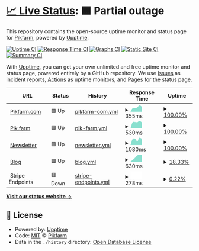 # [📈 Live Status](https://status.pik.farm): <!--live status--> **🟧 Partial outage**

This repository contains the open-source uptime monitor and status page for [Pikfarm](https://status.pik.farm), powered by [Upptime](https://github.com/upptime/upptime).

[![Uptime CI](https://github.com/Pikfarm/PikfarmStatus/workflows/Uptime%20CI/badge.svg)](https://github.com/Pikfarm/PikfarmStatus/actions?query=workflow%3A%22Uptime+CI%22)
[![Response Time CI](https://github.com/Pikfarm/PikfarmStatus/workflows/Response%20Time%20CI/badge.svg)](https://github.com/Pikfarm/PikfarmStatus/actions?query=workflow%3A%22Response+Time+CI%22)
[![Graphs CI](https://github.com/Pikfarm/PikfarmStatus/workflows/Graphs%20CI/badge.svg)](https://github.com/Pikfarm/PikfarmStatus/actions?query=workflow%3A%22Graphs+CI%22)
[![Static Site CI](https://github.com/Pikfarm/PikfarmStatus/workflows/Static%20Site%20CI/badge.svg)](https://github.com/Pikfarm/PikfarmStatus/actions?query=workflow%3A%22Static+Site+CI%22)
[![Summary CI](https://github.com/Pikfarm/PikfarmStatus/workflows/Summary%20CI/badge.svg)](https://github.com/Pikfarm/PikfarmStatus/actions?query=workflow%3A%22Summary+CI%22)

With [Upptime](https://upptime.js.org), you can get your own unlimited and free uptime monitor and status page, powered entirely by a GitHub repository. We use [Issues](https://github.com/Pikfarm/PikfarmStatus/issues) as incident reports, [Actions](https://github.com/Pikfarm/PikfarmStatus/actions) as uptime monitors, and [Pages](https://status.pik.farm) for the status page.

<!--start: status pages-->
<!-- This summary is generated by Upptime (https://github.com/upptime/upptime) -->
<!-- Do not edit this manually, your changes will be overwritten -->
<!-- prettier-ignore -->
| URL | Status | History | Response Time | Uptime |
| --- | ------ | ------- | ------------- | ------ |
| <img alt="" src="https://favicons.githubusercontent.com/www.pikfarm.com" height="13"> [Pikfarm.com](https://www.pikfarm.com) | 🟩 Up | [pikfarm-com.yml](https://github.com/cybertheory/PikfarmStatus/commits/HEAD/history/pikfarm-com.yml) | <details><summary><img alt="Response time graph" src="./graphs/pikfarm-com/response-time-week.png" height="20"> 355ms</summary><br><a href="https://status.pik.farm/history/pikfarm-com"><img alt="Response time 355" src="https://img.shields.io/endpoint?url=https%3A%2F%2Fraw.githubusercontent.com%2Fcybertheory%2FPikfarmStatus%2FHEAD%2Fapi%2Fpikfarm-com%2Fresponse-time.json"></a><br><a href="https://status.pik.farm/history/pikfarm-com"><img alt="24-hour response time 355" src="https://img.shields.io/endpoint?url=https%3A%2F%2Fraw.githubusercontent.com%2Fcybertheory%2FPikfarmStatus%2FHEAD%2Fapi%2Fpikfarm-com%2Fresponse-time-day.json"></a><br><a href="https://status.pik.farm/history/pikfarm-com"><img alt="7-day response time 355" src="https://img.shields.io/endpoint?url=https%3A%2F%2Fraw.githubusercontent.com%2Fcybertheory%2FPikfarmStatus%2FHEAD%2Fapi%2Fpikfarm-com%2Fresponse-time-week.json"></a><br><a href="https://status.pik.farm/history/pikfarm-com"><img alt="30-day response time 355" src="https://img.shields.io/endpoint?url=https%3A%2F%2Fraw.githubusercontent.com%2Fcybertheory%2FPikfarmStatus%2FHEAD%2Fapi%2Fpikfarm-com%2Fresponse-time-month.json"></a><br><a href="https://status.pik.farm/history/pikfarm-com"><img alt="1-year response time 355" src="https://img.shields.io/endpoint?url=https%3A%2F%2Fraw.githubusercontent.com%2Fcybertheory%2FPikfarmStatus%2FHEAD%2Fapi%2Fpikfarm-com%2Fresponse-time-year.json"></a></details> | <details><summary><a href="https://status.pik.farm/history/pikfarm-com">100.00%</a></summary><a href="https://status.pik.farm/history/pikfarm-com"><img alt="All-time uptime 100.00%" src="https://img.shields.io/endpoint?url=https%3A%2F%2Fraw.githubusercontent.com%2Fcybertheory%2FPikfarmStatus%2FHEAD%2Fapi%2Fpikfarm-com%2Fuptime.json"></a><br><a href="https://status.pik.farm/history/pikfarm-com"><img alt="24-hour uptime 100.00%" src="https://img.shields.io/endpoint?url=https%3A%2F%2Fraw.githubusercontent.com%2Fcybertheory%2FPikfarmStatus%2FHEAD%2Fapi%2Fpikfarm-com%2Fuptime-day.json"></a><br><a href="https://status.pik.farm/history/pikfarm-com"><img alt="7-day uptime 100.00%" src="https://img.shields.io/endpoint?url=https%3A%2F%2Fraw.githubusercontent.com%2Fcybertheory%2FPikfarmStatus%2FHEAD%2Fapi%2Fpikfarm-com%2Fuptime-week.json"></a><br><a href="https://status.pik.farm/history/pikfarm-com"><img alt="30-day uptime 100.00%" src="https://img.shields.io/endpoint?url=https%3A%2F%2Fraw.githubusercontent.com%2Fcybertheory%2FPikfarmStatus%2FHEAD%2Fapi%2Fpikfarm-com%2Fuptime-month.json"></a><br><a href="https://status.pik.farm/history/pikfarm-com"><img alt="1-year uptime 100.00%" src="https://img.shields.io/endpoint?url=https%3A%2F%2Fraw.githubusercontent.com%2Fcybertheory%2FPikfarmStatus%2FHEAD%2Fapi%2Fpikfarm-com%2Fuptime-year.json"></a></details>
| <img alt="" src="https://favicons.githubusercontent.com/pik.farm" height="13"> [Pik.farm](https://pik.farm) | 🟩 Up | [pik-farm.yml](https://github.com/cybertheory/PikfarmStatus/commits/HEAD/history/pik-farm.yml) | <details><summary><img alt="Response time graph" src="./graphs/pik-farm/response-time-week.png" height="20"> 530ms</summary><br><a href="https://status.pik.farm/history/pik-farm"><img alt="Response time 530" src="https://img.shields.io/endpoint?url=https%3A%2F%2Fraw.githubusercontent.com%2Fcybertheory%2FPikfarmStatus%2FHEAD%2Fapi%2Fpik-farm%2Fresponse-time.json"></a><br><a href="https://status.pik.farm/history/pik-farm"><img alt="24-hour response time 530" src="https://img.shields.io/endpoint?url=https%3A%2F%2Fraw.githubusercontent.com%2Fcybertheory%2FPikfarmStatus%2FHEAD%2Fapi%2Fpik-farm%2Fresponse-time-day.json"></a><br><a href="https://status.pik.farm/history/pik-farm"><img alt="7-day response time 530" src="https://img.shields.io/endpoint?url=https%3A%2F%2Fraw.githubusercontent.com%2Fcybertheory%2FPikfarmStatus%2FHEAD%2Fapi%2Fpik-farm%2Fresponse-time-week.json"></a><br><a href="https://status.pik.farm/history/pik-farm"><img alt="30-day response time 530" src="https://img.shields.io/endpoint?url=https%3A%2F%2Fraw.githubusercontent.com%2Fcybertheory%2FPikfarmStatus%2FHEAD%2Fapi%2Fpik-farm%2Fresponse-time-month.json"></a><br><a href="https://status.pik.farm/history/pik-farm"><img alt="1-year response time 530" src="https://img.shields.io/endpoint?url=https%3A%2F%2Fraw.githubusercontent.com%2Fcybertheory%2FPikfarmStatus%2FHEAD%2Fapi%2Fpik-farm%2Fresponse-time-year.json"></a></details> | <details><summary><a href="https://status.pik.farm/history/pik-farm">100.00%</a></summary><a href="https://status.pik.farm/history/pik-farm"><img alt="All-time uptime 100.00%" src="https://img.shields.io/endpoint?url=https%3A%2F%2Fraw.githubusercontent.com%2Fcybertheory%2FPikfarmStatus%2FHEAD%2Fapi%2Fpik-farm%2Fuptime.json"></a><br><a href="https://status.pik.farm/history/pik-farm"><img alt="24-hour uptime 100.00%" src="https://img.shields.io/endpoint?url=https%3A%2F%2Fraw.githubusercontent.com%2Fcybertheory%2FPikfarmStatus%2FHEAD%2Fapi%2Fpik-farm%2Fuptime-day.json"></a><br><a href="https://status.pik.farm/history/pik-farm"><img alt="7-day uptime 100.00%" src="https://img.shields.io/endpoint?url=https%3A%2F%2Fraw.githubusercontent.com%2Fcybertheory%2FPikfarmStatus%2FHEAD%2Fapi%2Fpik-farm%2Fuptime-week.json"></a><br><a href="https://status.pik.farm/history/pik-farm"><img alt="30-day uptime 100.00%" src="https://img.shields.io/endpoint?url=https%3A%2F%2Fraw.githubusercontent.com%2Fcybertheory%2FPikfarmStatus%2FHEAD%2Fapi%2Fpik-farm%2Fuptime-month.json"></a><br><a href="https://status.pik.farm/history/pik-farm"><img alt="1-year uptime 100.00%" src="https://img.shields.io/endpoint?url=https%3A%2F%2Fraw.githubusercontent.com%2Fcybertheory%2FPikfarmStatus%2FHEAD%2Fapi%2Fpik-farm%2Fuptime-year.json"></a></details>
| <img alt="" src="https://favicons.githubusercontent.com/news.pik.farm" height="13"> [Newsletter](https://news.pik.farm/sign-up) | 🟩 Up | [newsletter.yml](https://github.com/cybertheory/PikfarmStatus/commits/HEAD/history/newsletter.yml) | <details><summary><img alt="Response time graph" src="./graphs/newsletter/response-time-week.png" height="20"> 1080ms</summary><br><a href="https://status.pik.farm/history/newsletter"><img alt="Response time 1080" src="https://img.shields.io/endpoint?url=https%3A%2F%2Fraw.githubusercontent.com%2Fcybertheory%2FPikfarmStatus%2FHEAD%2Fapi%2Fnewsletter%2Fresponse-time.json"></a><br><a href="https://status.pik.farm/history/newsletter"><img alt="24-hour response time 1080" src="https://img.shields.io/endpoint?url=https%3A%2F%2Fraw.githubusercontent.com%2Fcybertheory%2FPikfarmStatus%2FHEAD%2Fapi%2Fnewsletter%2Fresponse-time-day.json"></a><br><a href="https://status.pik.farm/history/newsletter"><img alt="7-day response time 1080" src="https://img.shields.io/endpoint?url=https%3A%2F%2Fraw.githubusercontent.com%2Fcybertheory%2FPikfarmStatus%2FHEAD%2Fapi%2Fnewsletter%2Fresponse-time-week.json"></a><br><a href="https://status.pik.farm/history/newsletter"><img alt="30-day response time 1080" src="https://img.shields.io/endpoint?url=https%3A%2F%2Fraw.githubusercontent.com%2Fcybertheory%2FPikfarmStatus%2FHEAD%2Fapi%2Fnewsletter%2Fresponse-time-month.json"></a><br><a href="https://status.pik.farm/history/newsletter"><img alt="1-year response time 1080" src="https://img.shields.io/endpoint?url=https%3A%2F%2Fraw.githubusercontent.com%2Fcybertheory%2FPikfarmStatus%2FHEAD%2Fapi%2Fnewsletter%2Fresponse-time-year.json"></a></details> | <details><summary><a href="https://status.pik.farm/history/newsletter">100.00%</a></summary><a href="https://status.pik.farm/history/newsletter"><img alt="All-time uptime 100.00%" src="https://img.shields.io/endpoint?url=https%3A%2F%2Fraw.githubusercontent.com%2Fcybertheory%2FPikfarmStatus%2FHEAD%2Fapi%2Fnewsletter%2Fuptime.json"></a><br><a href="https://status.pik.farm/history/newsletter"><img alt="24-hour uptime 100.00%" src="https://img.shields.io/endpoint?url=https%3A%2F%2Fraw.githubusercontent.com%2Fcybertheory%2FPikfarmStatus%2FHEAD%2Fapi%2Fnewsletter%2Fuptime-day.json"></a><br><a href="https://status.pik.farm/history/newsletter"><img alt="7-day uptime 100.00%" src="https://img.shields.io/endpoint?url=https%3A%2F%2Fraw.githubusercontent.com%2Fcybertheory%2FPikfarmStatus%2FHEAD%2Fapi%2Fnewsletter%2Fuptime-week.json"></a><br><a href="https://status.pik.farm/history/newsletter"><img alt="30-day uptime 100.00%" src="https://img.shields.io/endpoint?url=https%3A%2F%2Fraw.githubusercontent.com%2Fcybertheory%2FPikfarmStatus%2FHEAD%2Fapi%2Fnewsletter%2Fuptime-month.json"></a><br><a href="https://status.pik.farm/history/newsletter"><img alt="1-year uptime 100.00%" src="https://img.shields.io/endpoint?url=https%3A%2F%2Fraw.githubusercontent.com%2Fcybertheory%2FPikfarmStatus%2FHEAD%2Fapi%2Fnewsletter%2Fuptime-year.json"></a></details>
| <img alt="" src="https://favicons.githubusercontent.com/blog.pik.farm" height="13"> [Blog](https://blog.pik.farm) | 🟩 Up | [blog.yml](https://github.com/cybertheory/PikfarmStatus/commits/HEAD/history/blog.yml) | <details><summary><img alt="Response time graph" src="./graphs/blog/response-time-week.png" height="20"> 630ms</summary><br><a href="https://status.pik.farm/history/blog"><img alt="Response time 630" src="https://img.shields.io/endpoint?url=https%3A%2F%2Fraw.githubusercontent.com%2Fcybertheory%2FPikfarmStatus%2FHEAD%2Fapi%2Fblog%2Fresponse-time.json"></a><br><a href="https://status.pik.farm/history/blog"><img alt="24-hour response time 630" src="https://img.shields.io/endpoint?url=https%3A%2F%2Fraw.githubusercontent.com%2Fcybertheory%2FPikfarmStatus%2FHEAD%2Fapi%2Fblog%2Fresponse-time-day.json"></a><br><a href="https://status.pik.farm/history/blog"><img alt="7-day response time 630" src="https://img.shields.io/endpoint?url=https%3A%2F%2Fraw.githubusercontent.com%2Fcybertheory%2FPikfarmStatus%2FHEAD%2Fapi%2Fblog%2Fresponse-time-week.json"></a><br><a href="https://status.pik.farm/history/blog"><img alt="30-day response time 630" src="https://img.shields.io/endpoint?url=https%3A%2F%2Fraw.githubusercontent.com%2Fcybertheory%2FPikfarmStatus%2FHEAD%2Fapi%2Fblog%2Fresponse-time-month.json"></a><br><a href="https://status.pik.farm/history/blog"><img alt="1-year response time 630" src="https://img.shields.io/endpoint?url=https%3A%2F%2Fraw.githubusercontent.com%2Fcybertheory%2FPikfarmStatus%2FHEAD%2Fapi%2Fblog%2Fresponse-time-year.json"></a></details> | <details><summary><a href="https://status.pik.farm/history/blog">18.33%</a></summary><a href="https://status.pik.farm/history/blog"><img alt="All-time uptime 18.33%" src="https://img.shields.io/endpoint?url=https%3A%2F%2Fraw.githubusercontent.com%2Fcybertheory%2FPikfarmStatus%2FHEAD%2Fapi%2Fblog%2Fuptime.json"></a><br><a href="https://status.pik.farm/history/blog"><img alt="24-hour uptime 18.33%" src="https://img.shields.io/endpoint?url=https%3A%2F%2Fraw.githubusercontent.com%2Fcybertheory%2FPikfarmStatus%2FHEAD%2Fapi%2Fblog%2Fuptime-day.json"></a><br><a href="https://status.pik.farm/history/blog"><img alt="7-day uptime 18.33%" src="https://img.shields.io/endpoint?url=https%3A%2F%2Fraw.githubusercontent.com%2Fcybertheory%2FPikfarmStatus%2FHEAD%2Fapi%2Fblog%2Fuptime-week.json"></a><br><a href="https://status.pik.farm/history/blog"><img alt="30-day uptime 18.33%" src="https://img.shields.io/endpoint?url=https%3A%2F%2Fraw.githubusercontent.com%2Fcybertheory%2FPikfarmStatus%2FHEAD%2Fapi%2Fblog%2Fuptime-month.json"></a><br><a href="https://status.pik.farm/history/blog"><img alt="1-year uptime 18.33%" src="https://img.shields.io/endpoint?url=https%3A%2F%2Fraw.githubusercontent.com%2Fcybertheory%2FPikfarmStatus%2FHEAD%2Fapi%2Fblog%2Fuptime-year.json"></a></details>
| <img alt="" src="https://favicons.githubusercontent.com/null" height="13"> Stripe Endpoints | 🟥 Down | [stripe-endpoints.yml](https://github.com/cybertheory/PikfarmStatus/commits/HEAD/history/stripe-endpoints.yml) | <details><summary><img alt="Response time graph" src="./graphs/stripe-endpoints/response-time-week.png" height="20"> 278ms</summary><br><a href="https://status.pik.farm/history/stripe-endpoints"><img alt="Response time 278" src="https://img.shields.io/endpoint?url=https%3A%2F%2Fraw.githubusercontent.com%2Fcybertheory%2FPikfarmStatus%2FHEAD%2Fapi%2Fstripe-endpoints%2Fresponse-time.json"></a><br><a href="https://status.pik.farm/history/stripe-endpoints"><img alt="24-hour response time 278" src="https://img.shields.io/endpoint?url=https%3A%2F%2Fraw.githubusercontent.com%2Fcybertheory%2FPikfarmStatus%2FHEAD%2Fapi%2Fstripe-endpoints%2Fresponse-time-day.json"></a><br><a href="https://status.pik.farm/history/stripe-endpoints"><img alt="7-day response time 278" src="https://img.shields.io/endpoint?url=https%3A%2F%2Fraw.githubusercontent.com%2Fcybertheory%2FPikfarmStatus%2FHEAD%2Fapi%2Fstripe-endpoints%2Fresponse-time-week.json"></a><br><a href="https://status.pik.farm/history/stripe-endpoints"><img alt="30-day response time 278" src="https://img.shields.io/endpoint?url=https%3A%2F%2Fraw.githubusercontent.com%2Fcybertheory%2FPikfarmStatus%2FHEAD%2Fapi%2Fstripe-endpoints%2Fresponse-time-month.json"></a><br><a href="https://status.pik.farm/history/stripe-endpoints"><img alt="1-year response time 278" src="https://img.shields.io/endpoint?url=https%3A%2F%2Fraw.githubusercontent.com%2Fcybertheory%2FPikfarmStatus%2FHEAD%2Fapi%2Fstripe-endpoints%2Fresponse-time-year.json"></a></details> | <details><summary><a href="https://status.pik.farm/history/stripe-endpoints">0.22%</a></summary><a href="https://status.pik.farm/history/stripe-endpoints"><img alt="All-time uptime 0.22%" src="https://img.shields.io/endpoint?url=https%3A%2F%2Fraw.githubusercontent.com%2Fcybertheory%2FPikfarmStatus%2FHEAD%2Fapi%2Fstripe-endpoints%2Fuptime.json"></a><br><a href="https://status.pik.farm/history/stripe-endpoints"><img alt="24-hour uptime 0.22%" src="https://img.shields.io/endpoint?url=https%3A%2F%2Fraw.githubusercontent.com%2Fcybertheory%2FPikfarmStatus%2FHEAD%2Fapi%2Fstripe-endpoints%2Fuptime-day.json"></a><br><a href="https://status.pik.farm/history/stripe-endpoints"><img alt="7-day uptime 0.22%" src="https://img.shields.io/endpoint?url=https%3A%2F%2Fraw.githubusercontent.com%2Fcybertheory%2FPikfarmStatus%2FHEAD%2Fapi%2Fstripe-endpoints%2Fuptime-week.json"></a><br><a href="https://status.pik.farm/history/stripe-endpoints"><img alt="30-day uptime 0.22%" src="https://img.shields.io/endpoint?url=https%3A%2F%2Fraw.githubusercontent.com%2Fcybertheory%2FPikfarmStatus%2FHEAD%2Fapi%2Fstripe-endpoints%2Fuptime-month.json"></a><br><a href="https://status.pik.farm/history/stripe-endpoints"><img alt="1-year uptime 0.22%" src="https://img.shields.io/endpoint?url=https%3A%2F%2Fraw.githubusercontent.com%2Fcybertheory%2FPikfarmStatus%2FHEAD%2Fapi%2Fstripe-endpoints%2Fuptime-year.json"></a></details>

<!--end: status pages-->

[**Visit our status website →**](https://status.pik.farm)

## 📄 License

- Powered by: [Upptime](https://github.com/upptime/upptime)
- Code: [MIT](./LICENSE) © [Pikfarm](https://status.pik.farm)
- Data in the `./history` directory: [Open Database License](https://opendatacommons.org/licenses/odbl/1-0/)
